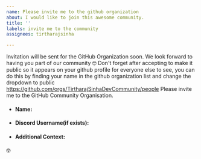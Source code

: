 ```yaml
---
name: Please invite me to the github organization
about: I would like to join this awesome community.
title: ''
labels: invite me to the community
assignees: tirtharajsinha

---
```


Invitation will be sent for the GitHub Organization soon. We look forward to having you part of our community :nerd_face:
Don't forget after accepting to make it public so it appears on your github profile for everyone else to see, you can do this by finding your name in the github organization list and change the dropdown to public https://github.com/orgs/TirtharajSinhaDevCommunity/people
Please invite me to the GitHub Community Organisation. 
<!--more-specification(if any)-->

<!--Some Details-->
- #### Name:

- #### Discord Username(if exists): 
<!--https://discord.gg/ErG8W36Tkm (link to our discord server)-->

- #### Additional Context:
<!--Where did you meet Eddie?-->

<!--What do you like about this community/ why do you want to join--> 

:nerd_face:
